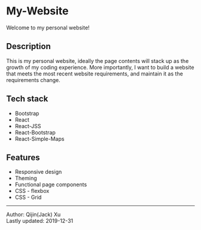 # My-Website
Welcome to my personal website!

## Description
This is my personal website, ideally the page contents will stack up as the growth of my coding experience. More importantly, I want to build a website that meets the most recent website requirements, and maintain it as the requirements change.

## Tech stack
- Bootstrap
- React
- React-JSS
- React-Bootstrap
- React-Simple-Maps

## Features
- Responsive design
- Theming
- Functional page components
- CSS - flexbox
- CSS - Grid

---
Author: Qijin(Jack) Xu\
Lastly updated: 2019-12-31